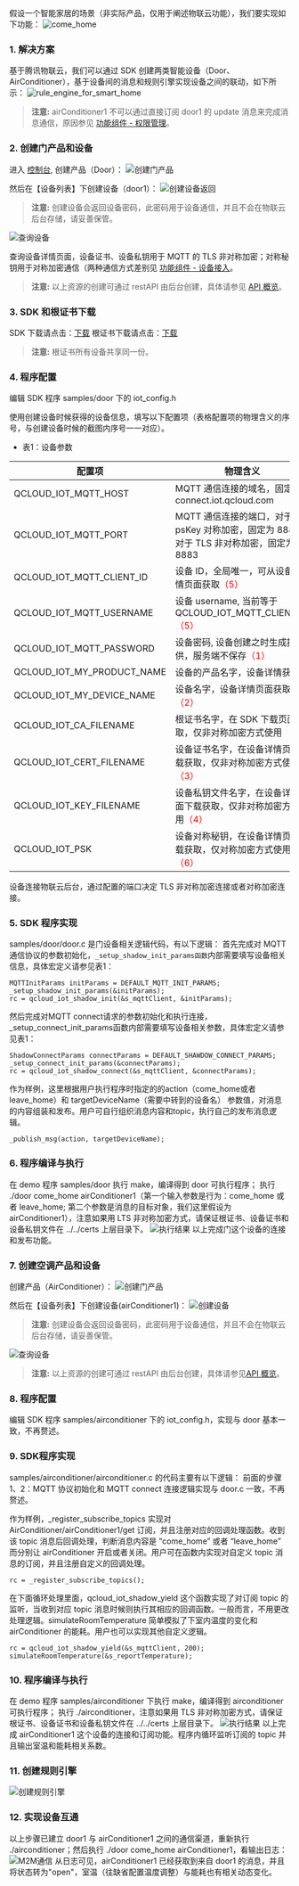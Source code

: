 假设一个智能家居的场景（非实际产品，仅用于阐述物联云功能），我们要实现如下功能：
![come_home](https://mc.qcloudimg.com/static/img/71322deb86ac93b9cb5c63456d132827/1-1.png)

### 1. 解决方案

基于腾讯物联云，我们可以通过 SDK 创建两类智能设备（Door、AirConditioner），基于设备间的消息和规则引擎实现设备之间的联动，如下所示：
![rule_engine_for_smart_home](https://mc.qcloudimg.com/static/img/c0262f0e90da3116994f602c9f31ab8a/1-2.png)
> **注意:**
> airConditioner1 不可以通过直接订阅 door1 的 update 消息来完成消息通信，原因参见 [功能组件 - 权限管理](/document/product/634/11915)。

### 2. 创建门产品和设备

进入 [控制台](https://console.cloud.tencent.com/iot/products), 创建产品（Door）：
![创建门产品](https://mc.qcloudimg.com/static/img/c960b3c5eab6d09fe5084ae97b0f62c7/1-3.png)

然后在【设备列表】下创建设备（door1）：
![创建设备返回](https://mc.qcloudimg.com/static/img/abaf6775e640ff222edd7447d3484ec7/1-4.png)
> **注意:**
> 创建设备会返回设备密码，此密码用于设备通信，并且不会在物联云后台存储，请妥善保管。

![查询设备](https://mc.qcloudimg.com/static/img/09c05997608471e68c7d81e6b1ead4bb/1-5.png)

查询设备详情页面，设备证书、设备私钥用于 MQTT 的 TLS 非对称加密；对称秘钥用于对称加密通信（两种通信方式差别见 [功能组件 - 设备接入](/document/product/634/11915)。
> **注意:**
> 以上资源的创建可通过 restAPI 由后台创建，具体请参见 [API 概览](/document/product/634/11920)。

### 3. SDK 和根证书下载

SDK 下载请点击：[下载](https://mc.qcloudimg.com/static/archive/465bf83bc25eed2658b51e6f8cd1e3a1/mqtt_client_c.zip)
根证书下载请点击：[下载](https://mc.qcloudimg.com/static/archive/53b593776d4ad4ab7b18e1025a86d004/root-ca.zip)
> **注意:**
> 根证书所有设备共享同一份。

### 4. 程序配置

编辑 SDK 程序 samples/door 下的 iot_config.h

使用创建设备时候获得的设备信息，填写以下配置项（表格配置项的物理含义的序号，与创建设备时候的截图内序号一一对应）。

* 表1：设备参数

| 配置项 | 物理含义 | 
| ---- | ------ | 
| QCLOUD_IOT_MQTT_HOST | MQTT 通信连接的域名，固定为 connect.iot.qcloud.com|
|QCLOUD_IOT_MQTT_PORT | MQTT 通信连接的端口，对于 psKey 对称加密，固定为 8881；对于 TLS 非对称加密，固定为 8883|
| QCLOUD_IOT_MQTT_CLIENT_ID |设备 ID，全局唯一，可从设备详情页面获取<font color=red >（5）</font> |
| QCLOUD_IOT_MQTT_USERNAME |设备 username, 当前等于 QCLOUD_IOT_MQTT_CLIENT_ID<font color=red >（5）</font> |
| QCLOUD_IOT_MQTT_PASSWORD |设备密码, 设备创建之时生成提供，服务端不保存<font color=red >（1）</font> |
| QCLOUD_IOT_MY_PRODUCT_NAME |设备的产品名字，设备详情获取 |
| QCLOUD_IOT_MY_DEVICE_NAME |设备名字，设备详情页面获取<font color=red >（2）</font>|
| QCLOUD_IOT_CA_FILENAME |根证书名字，在 SDK 下载页面获取，仅非对称加密方式使用|
| QCLOUD_IOT_CERT_FILENAME |设备证书名字，在设备详情页面下载获取，仅非对称加密方式使用<font color=red >（3）</font>|
| QCLOUD_IOT_KEY_FILENAME |设备私钥文件名字，在设备详情页面下载获取，仅非对称加密方式使用<font color=red >（4）</font>|
| QCLOUD_IOT_PSK |设备对称秘钥，在设备详情页面下载获取，仅对称加密方式使用<font color=red >（6）</font>|

设备连接物联云后台，通过配置的端口决定 TLS 非对称加密连接或者对称加密连接。

### 5. SDK 程序实现

samples/door/door.c 是门设备相关逻辑代码，有以下逻辑：
首先完成对 MQTT 通信协议的参数初始化，`_setup_shadow_init_params函数`内部需要填写设备相关信息，具体宏定义请参见表1：
```
MQTTInitParams initParams = DEFAULT_MQTT_INIT_PARAMS;
_setup_shadow_init_params(&initParams);
rc = qcloud_iot_shadow_init(&s_mqttClient, &initParams);
```
然后完成对MQTT connect请求的参数初始化和执行连接，_setup_connect_init_params函数内部需要填写设备相关参数，具体宏定义请参见表1：
```
ShadowConnectParams connectParams = DEFAULT_SHAWDOW_CONNECT_PARAMS;
_setup_connect_init_params(&connectParams);
rc = qcloud_iot_shadow_connect(&s_mqttClient, &connectParams);
```
作为样例，这里根据用户执行程序时指定的的action（come_home或者leave_home）和 targetDeviceName（需要中转到的设备名） 参数值，对消息的内容组装和发布。用户可自行组织消息内容和topic，执行自己的发布消息逻辑。
```
_publish_msg(action, targetDeviceName);
```

### 6. 程序编译与执行

在 demo 程序 samples/door 执行 make，编译得到 door 可执行程序；
执行 ./door come_home airConditioner1（第一个输入参数是行为：come_home 或者 leave_home; 第二个参数是消息的目标对象，我们这里假设为 airConditioner1），注意如果用 LTS 非对称加密方式，请保证根证书、设备证书和设备私钥文件在 ../../certs 上层目录下。
![执行结果](https://mc.qcloudimg.com/static/img/d1bb2a2df8c82ed11395c80092cf46b2/1-6.png)
以上完成门这个设备的连接和发布功能。

### 7. 创建空调产品和设备

创建产品（AirConditioner）：
![创建门产品](https://mc.qcloudimg.com/static/img/7a7bad485660ba86707cce3b2a05d526/1-7.png)

然后在【设备列表】下创建设备(airConditioner1)：
![创建设备](https://mc.qcloudimg.com/static/img/c11d2cd5de5fb68a3eeda06da36cdecb/1-8.png)
> **注意:**
> 创建设备会返回设备密码，此密码用于设备通信，并且不会在物联云后台存储，请妥善保管。

![查询设备](https://mc.qcloudimg.com/static/img/08bb065cfdf334537e31089a9960e4f9/1-9.png)

> **注意:**
> 以上资源的创建可通过 restAPI 由后台创建，具体请参见[API 概览](/document/product/634/11920)。

### 8. 程序配置

编辑 SDK 程序 samples/airconditioner 下的 iot_config.h，实现与 door 基本一致，不再赘述。

### 9. SDK程序实现

samples/airconditioner/airconditioner.c 的代码主要有以下逻辑：
前面的步骤 1、2：MQTT 协议初始化和 MQTT connect 连接逻辑实现与 door.c 一致，不再赘述。

作为样例，_register_subscribe_topics 实现对 AirConditioner/airConditioner1/get 订阅，并且注册对应的回调处理函数。收到该 topic 消息后回调处理，判断消息内容是 “come_home” 或者 “leave_home” 而分别让 airConditioner 开启或者关闭。用户可在函数内实现对自定义 topic 消息的订阅，并且注册自定义的回调处理。
```
rc = _register_subscribe_topics();
```
在下面循环处理里面，qcloud_iot_shadow_yield 这个函数实现了对订阅 topic 的监听，当收到对应 topic 消息时候则执行其相应的回调函数。一般而言，不用更改处理逻辑。simulateRoomTemperature 简单模拟了下室内温度的变化和 airConditioner 的能耗。用户也可以实现其他自定义逻辑。
```
rc = qcloud_iot_shadow_yield(&s_mqttClient, 200);
simulateRoomTemperature(&s_reportTemperature);
```

### 10. 程序编译与执行

在 demo 程序 samples/airconditioner 下执行 make，编译得到 airconditioner 可执行程序；
执行 ./airconditioner，注意如果用 TLS 非对称加密方式，请保证根证书、设备证书和设备私钥文件在 ../../certs 上层目录下。
![执行结果](https://mc.qcloudimg.com/static/img/08b6cc449f64c9ce05dbfa9f1a98fac5/1-10.png)
以上完成 airConditioner1 这个设备的连接和订阅功能。程序内循环监听订阅的 topic 并且输出室温和能耗相关系数。

### 11. 创建规则引擎

![创建规则引擎](https://mc.qcloudimg.com/static/img/54f36a15d9e7c2b85485c0d429da0d2d/1-11.png)

### 12. 实现设备互通

以上步骤已建立 door1 与 airConditioner1 之间的通信渠道，重新执行 ./airconditioner；然后执行 ./door come_home airConditioner1，看输出日志：
![M2M通信](https://mc.qcloudimg.com/static/img/1349784e3c37cd22514a9119a6cec2d0/1-12.png)
从日志可见，airConditioner1 已经获取到来自 door1 的消息，并且将状态转为"open"，室温（往缺省配置温度调整）与能耗也有相关动态变化。
